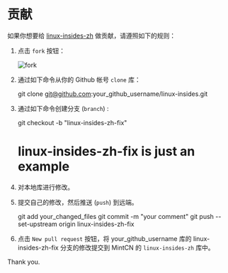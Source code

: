 贡献
================================================================================

如果你想要给 [linux-insides-zh](https://github.com/MintCN/linux-insides-zh) 做贡献，请遵照如下的规则：

1. 点击 `fork` 按钮：

    ![fork](http://oi58.tinypic.com/jj2trm.jpg)

2. 通过如下命令从你的 Github 帐号 `clone` 库： 

     git clone git@github.com:your_github_username/linux-insides.git


3. 通过如下命令创建分支 (`branch`) :

     git checkout -b "linux-insides-zh-fix"
     # linux-insides-zh-fix is just an example

4. 对本地库进行修改。

5. 提交自己的修改，然后推送 (`push`) 到远端。

     git add your_changed_files
     git commit -m "your comment"
     git push --set-upstream origin linux-insides-zh-fix

6. 点击 `New pull request` 按钮，将 your_github_username 库的 linux-insides-zh-fix 分支的修改提交到 MintCN 的 `linux-insides-zh` 库中。

Thank you.

